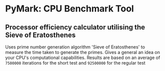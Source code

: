 # PyMark: CPU Benchmark Tool
## Processor efficiency calculator utilising the Sieve of Eratosthenes

Uses prime number generation algorithm 'Sieve of Eratosthenes' to measure the time taken to generate the primes. Gives a general an idea on your CPU's computational capabilities.
Results are based on an average of `7500000` iterations for the short test and `92500000` for the regular test
